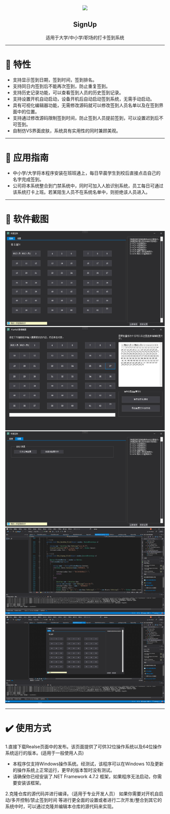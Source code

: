 <div align="center"><img src="https://github.com/bertwaver/signup/raw/main/123120195873_0s256_f_event_61_0bg.ico" height="64" weight="64"></div>
<h2 align="center">SignUp</h2>
<p align="center">适用于大学/中小学/职场的打卡签到系统</p>

-----------------------
# 👋 特性
- 支持显示签到日期，签到时间，签到排名。
- 支持同日内签到后不能再次签到，防止重复签到。
- 支持历史记录功能，可以查看签到人员的历史签到记录。
- 支持设置开机自动启动，设备开机后自动启动签到系统，无需手动启动。
- 具有可视化编辑器功能，无需修改源码就可以修改签到人员名单以及在签到界面中的位置。
- 支持通过修改源码限制签到时间，防止签到人员提前签到，可以设置迟到后不可签到。
- 自制仿VS界面皮肤，系统具有实用性的同时兼顾美观。
-----------------------
# 🧩 应用指南
- 中小学/大学将本程序安装在班班通上，每日早晨学生到校后直接点击自己的名字完成签到。
- 公司将本系统整合到门禁系统中，同时可加入人脸识别系统，员工每日可通过该系统打卡上班。若某陌生人员不在系统名单中，则拒绝该人员进入。
-----------------------
# 🌄 软件截图
<img src="https://github.com/bertwaver/signup/blob/main/pic/QQ%E6%88%AA%E5%9B%BE20240709023114.png?raw=true">
<img src="https://github.com/bertwaver/signup/blob/main/pic/QQ%E6%88%AA%E5%9B%BE202407090231334444.png?raw=true">
<img src="https://github.com/bertwaver/signup/blob/main/pic/QQ%E6%88%AA%E5%9B%BE20240709023143415151.png?raw=true">
<img src="https://github.com/bertwaver/signup/blob/main/pic/QQ%E6%88%AA%E5%9B%BE202407090232118686.png?raw=true">
<img src="https://github.com/bertwaver/signup/blob/main/pic/QQ%E6%88%AA%E5%9B%BE202407090232338685484.png?raw=true">

-----------------------
# ✔️ 使用方式
1.直接下载Realse页面中的发布。该页面提供了可供32位操作系统以及64位操作系统运行的版本。(适用于一般使用人员)
* 本程序仅支持Windows操作系统。经测试，该程序可以在Windows 10及更新的操作系统上正常运行，更早的版本暂时没有测试。
* 请确保你已经安装了.NET Framework 4.7.2 框架，如果程序无法启动，你需要安装该框架。
  
2.克隆仓库的源代码并进行编译。（适用于专业开发人员）
如果你需要对开机自启动/多开控制/禁止签到时间 等进行更全面的设置或者进行二次开发/整合到其它的系统中时，可以通过克隆并编辑本仓库的源代码来实现。
